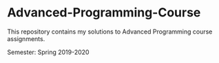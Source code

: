 # Advanced-Programming-Course
This repository contains my solutions to Advanced Programming course assignments. 

Semester: Spring 2019-2020
